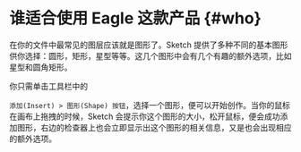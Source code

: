 # 谁适合使用 Eagle 这款产品 {#who}

在你的文件中最常见的图层应该就是图形了。Sketch 提供了多种不同的基本图形供你选择：圆形，矩形，星型等等。这几个图形中会有几个有趣的额外选项，比如星型和圆角矩形。

你只需单击工具栏中的

`添加(Insert) > 图形(Shape) 按钮`，选择一个图形，便可以开始创作。当你的鼠标在画布上拖拽的时候，Sketch 会提示你这个图形的大小，松开鼠标，便会成功添加图形，右边的检查器上也会立即显示出这个图形的相关信息，又是也会出现相应的额外选项。





